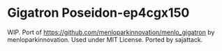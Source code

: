 # Gigatron Poseidon-ep4cgx150


WIP. Port of https://github.com/menloparkinnovation/menlo_gigatron by menloparkinnovation. Used under MIT License. Ported by sajattack.
